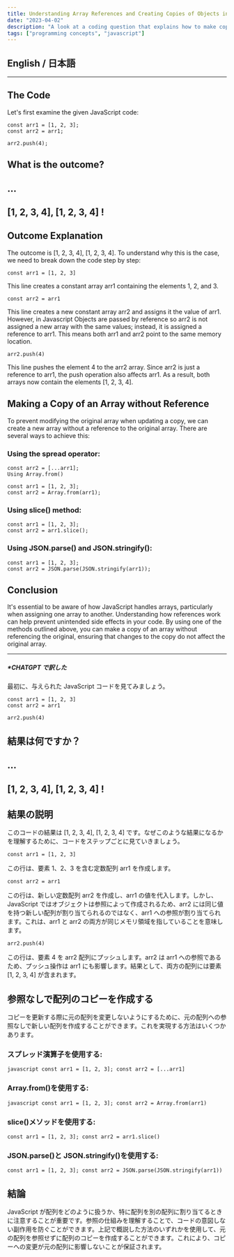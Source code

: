 ```yaml
---
title: Understanding Array References and Creating Copies of Objects in JavaScript
date: "2023-04-02"
description: "A look at a coding question that explains how to make copies of objects in Javascript"
tags: ["programming concepts", "javascript"]
---
```


## English / 日本語　

<hr>

## The Code

Let's first examine the given JavaScript code:

```
const arr1 = [1, 2, 3];
const arr2 = arr1;

arr2.push(4);

```

## What is the outcome?

## ...

## [1, 2, 3, 4], [1, 2, 3, 4] !

## Outcome Explanation

The outcome is [1, 2, 3, 4], [1, 2, 3, 4]. To understand why this is the case, we need to break down the code step by step:

`const arr1 = [1, 2, 3]`

This line creates a constant array arr1 containing the elements 1, 2, and 3.

`const arr2 = arr1`

This line creates a new constant array arr2 and assigns it the value of arr1. However, in Javascript Objects are passed by reference so arr2 is not assigned a new array with the same values; instead, it is assigned a reference to arr1. This means both arr1 and arr2 point to the same memory location.

`arr2.push(4)`

This line pushes the element 4 to the arr2 array. Since arr2 is just a reference to arr1, the push operation also affects arr1. As a result, both arrays now contain the elements [1, 2, 3, 4].

## Making a Copy of an Array without Reference

To prevent modifying the original array when updating a copy, we can create a new array without a reference to the original array. There are several ways to achieve this:

### Using the spread operator:

```const arr1 = [1, 2, 3];
const arr2 = [...arr1];
Using Array.from()

const arr1 = [1, 2, 3];
const arr2 = Array.from(arr1);
```

### Using slice() method:

```
const arr1 = [1, 2, 3];
const arr2 = arr1.slice();

```

### Using JSON.parse() and JSON.stringify():

```
const arr1 = [1, 2, 3];
const arr2 = JSON.parse(JSON.stringify(arr1));
```

## Conclusion

It's essential to be aware of how JavaScript handles arrays, particularly when assigning one array to another. Understanding how references work can help prevent unintended side effects in your code. By using one of the methods outlined above, you can make a copy of an array without referencing the original, ensuring that changes to the copy do not affect the original array.

<hr>

##### \*CHATGPT で訳した

最初に、与えられた JavaScript コードを見てみましょう。

```
const arr1 = [1, 2, 3]
const arr2 = arr1

arr2.push(4)
```

## 結果は何ですか？

## ...

## [1, 2, 3, 4], [1, 2, 3, 4] !

## 結果の説明

このコードの結果は [1, 2, 3, 4], [1, 2, 3, 4] です。なぜこのような結果になるかを理解するために、コードをステップごとに見ていきましょう。

`const arr1 = [1, 2, 3]`

この行は、要素 1、2、3 を含む定数配列 arr1 を作成します。

`const arr2 = arr1`

この行は、新しい定数配列 arr2 を作成し、arr1 の値を代入します。しかし、JavaScript ではオブジェクトは参照によって作成されるため、arr2 には同じ値を持つ新しい配列が割り当てられるのではなく、arr1 への参照が割り当てられます。これは、arr1 と arr2 の両方が同じメモリ領域を指していることを意味します。

`arr2.push(4)`

この行は、要素 4 を arr2 配列にプッシュします。arr2 は arr1 への参照であるため、プッシュ操作は arr1 にも影響します。結果として、両方の配列には要素 [1, 2, 3, 4] が含まれます。

## 参照なしで配列のコピーを作成する

コピーを更新する際に元の配列を変更しないようにするために、元の配列への参照なしで新しい配列を作成することができます。これを実現する方法はいくつかあります。

### スプレッド演算子を使用する:

`javascript const arr1 = [1, 2, 3]; const arr2 = [...arr1]`

### Array.from()を使用する:

`javascript const arr1 = [1, 2, 3]; const arr2 = Array.from(arr1)`

### slice()メソッドを使用する:

`const arr1 = [1, 2, 3]; const arr2 = arr1.slice()`

### JSON.parse()と JSON.stringify()を使用する:

`const arr1 = [1, 2, 3]; const arr2 = JSON.parse(JSON.stringify(arr1))`

## 結論

JavaScript が配列をどのように扱うか、特に配列を別の配列に割り当てるときに注意することが重要です。参照の仕組みを理解することで、コードの意図しない副作用を防ぐことができます。上記で概説した方法のいずれかを使用して、元の配列を参照せずに配列のコピーを作成することができます。これにより、コピーへの変更が元の配列に影響しないことが保証されます。
